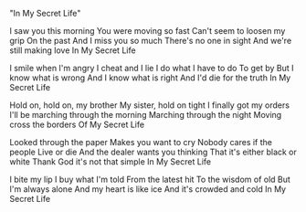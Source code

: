 "In My Secret Life"

I saw you this morning
You were moving so fast
Can't seem to loosen my grip
On the past
And I miss you so much
There's no one in sight
And we're still making love
In My Secret Life

I smile when I'm angry
I cheat and I lie
I do what I have to do
To get by
But I know what is wrong
And I know what is right
And I'd die for the truth
In My Secret Life

Hold on, hold on, my brother
My sister, hold on tight
I finally got my orders
I'll be marching through the morning
Marching through the night
Moving cross the borders
Of My Secret Life

Looked through the paper
Makes you want to cry
Nobody cares if the people
Live or die
And the dealer wants you thinking
That it's either black or white
Thank God it's not that simple
In My Secret Life

I bite my lip
I buy what I'm told
From the latest hit
To the wisdom of old
But I'm always alone
And my heart is like ice
And it's crowded and cold
In My Secret Life
